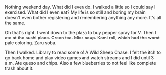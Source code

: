 Nothing weekend day. What did I even do. I walked a little so I could say I exercised. What did I even eat? My life is so still and boring my brain doesn't even bother registering and remembering anything any more. It's all the same.

Oh that's right. I went down to the plaza to buy pepper spray for V. Then I ate at the sushi place. Green tea. Miso soup. Kami roll, which had the worst pale coloring. Zaru soba.

Then I walked. Library to read some of A Wild Sheep Chase. I felt the itch to go back home and play video games and watch streams and I did until 3 a.m. Ate queso and chips. Also a few blueberries to not feel like complete trash about it.
